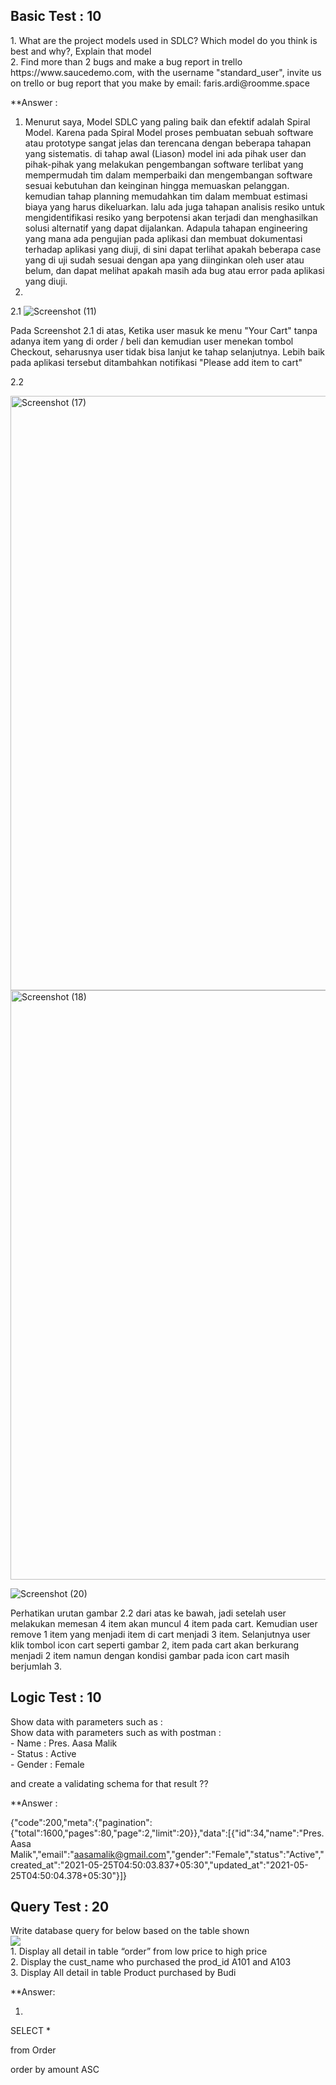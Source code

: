 ## Basic Test : 10

<p align="left">
  1. What are the project models used in SDLC? Which model do you think is best and why?, Explain that model <br>
  2. Find more than 2 bugs and make a bug report in trello https://www.saucedemo.com, with the username "standard_user", invite us on trello or bug report that you make by email: faris.ardi@roomme.space
  
  **Answer :
  
 1. Menurut saya, Model SDLC yang paling baik dan efektif adalah Spiral Model. Karena pada Spiral Model proses pembuatan sebuah software atau prototype sangat jelas dan terencana dengan beberapa tahapan yang sistematis. di tahap awal (Liason) model ini ada pihak user dan pihak-pihak yang melakukan pengembangan software terlibat yang mempermudah tim dalam memperbaiki dan mengembangan software sesuai kebutuhan dan keinginan hingga memuaskan pelanggan. kemudian tahap planning memudahkan tim dalam membuat estimasi biaya yang harus dikeluarkan. lalu ada juga tahapan analisis resiko untuk mengidentifikasi resiko yang berpotensi akan terjadi dan menghasilkan solusi alternatif yang dapat dijalankan. Adapula tahapan engineering yang mana ada pengujian pada aplikasi dan membuat dokumentasi terhadap aplikasi yang diuji, di sini dapat terlihat apakah beberapa case yang di uji sudah sesuai dengan apa yang diinginkan oleh user atau belum, dan dapat melihat apakah masih ada bug atau error pada aplikasi yang diuji.
2.
2.1 ![Screenshot (11)](https://user-images.githubusercontent.com/84786558/119529113-002e7000-bdac-11eb-921c-813abd15ba23.png)

Pada Screenshot 2.1 di atas, Ketika user masuk ke menu "Your Cart" tanpa adanya item yang di order / beli dan kemudian user menekan tombol Checkout, seharusnya user tidak bisa lanjut ke tahap selanjutnya. Lebih baik pada aplikasi tersebut ditambahkan notifikasi "Please add item to cart"

2.2 
  
<img width="951" alt="Screenshot (17)" src="https://user-images.githubusercontent.com/84786558/119531739-6ddb9b80-bdae-11eb-8d42-fe6ba40cecee.png">
<img width="943" alt="Screenshot (18)" src="https://user-images.githubusercontent.com/84786558/119531808-7df37b00-bdae-11eb-85e0-270d2422ec95.png">
  
![Screenshot (20)](https://user-images.githubusercontent.com/84786558/119531821-81870200-bdae-11eb-9c14-8e7035f48b86.png)

Perhatikan urutan gambar 2.2 dari atas ke bawah, jadi setelah user melakukan memesan 4 item akan muncul 4 item pada cart. Kemudian user remove 1 item yang menjadi item di cart menjadi 3 item. Selanjutnya user klik tombol icon cart seperti gambar 2, item pada cart akan berkurang menjadi 2 item namun dengan kondisi gambar pada icon cart masih berjumlah 3. 
  
</p>

## Logic Test : 10


<p align="left">
  Show data with parameters such as : <br>
  Show data with parameters such as with postman : <br>
  - Name      : Pres. Aasa Malik<br>
  - Status    : Active<br>
  - Gender    : Female
  
  and create a validating schema for that result ??


**Answer : 
  
{"code":200,"meta":{"pagination":{"total":1600,"pages":80,"page":2,"limit":20}},"data":[{"id":34,"name":"Pres. Aasa Malik","email":"aasamalik@gmail.com","gender":"Female","status":"Active","created_at":"2021-05-25T04:50:03.837+05:30","updated_at":"2021-05-25T04:50:04.378+05:30"}]}

</p>


## Query Test : 20
<p align="left">
  Write database query for below based on the table shown <br>
  <img src="https://ngomah.com/wp-content/uploads/2021/05/test-query.jpg"/><br>
  1. Display all detail in table “order” from low price to high price<br>
  2. Display the cust_name who purchased the prod_id A101 and A103<br>
  3. Display All detail in table Product purchased by Budi
  
  **Answer:
  
1. 
  
SELECT *
  
from Order
  
order by amount ASC
  
  
</p>

